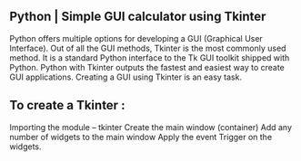 ## Python | Simple GUI calculator using Tkinter
Python offers multiple options for developing a GUI (Graphical User Interface). Out of all the GUI methods, Tkinter is the most commonly used method. It is a standard Python interface to the Tk GUI toolkit shipped with Python. Python with Tkinter outputs the fastest and easiest way to create GUI applications. Creating a GUI using Tkinter is an easy task.
 

## To create a Tkinter :
 

Importing the module – tkinter
Create the main window (container)
Add any number of widgets to the main window
Apply the event Trigger on the widgets.
